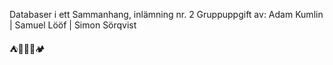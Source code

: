 Databaser i ett Sammanhang, inlämning nr. 2
Gruppuppgift av: 
  Adam Kumlin | Samuel Lööf | Simon Sörqvist

⛺👩‍👧‍👦🏕️
